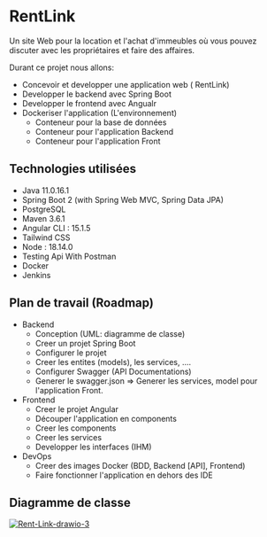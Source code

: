 # RentLink 
Un site Web pour la location et l'achat d'immeubles où vous pouvez discuter avec les propriétaires et faire des affaires.

Durant ce projet nous allons:

+ Concevoir et developper une application web ( RentLink) 
+ Developper le backend avec Spring Boot
+ Developper le frontend avec Angualr
+ Dockeriser l'application (L'environnement)
    - Conteneur pour la base de données
    - Conteneur pour l'application Backend
    - Conteneur pour l'application Front

## Technologies utilisées
- Java 11.0.16.1
- Spring Boot 2 (with Spring Web MVC, Spring Data JPA)
- PostgreSQL
- Maven 3.6.1
- Angular CLI : 15.1.5
- Tailwind CSS 
- Node : 18.14.0
- Testing Api With Postman
- Docker
- Jenkins


## Plan de travail (Roadmap)
+ Backend
    - Conception (UML: diagramme de classe)
    - Creer un projet Spring Boot
    - Configurer le projet
    - Creer les entites (models), les services, ....
    - Configurer Swagger (API Documentations)
    - Generer le swagger.json => Generer les services, model pour l'application Front.
+ Frontend
    - Creer le projet Angular
    - Découper l'application en components
    - Creer les components
    - Creer les services
    - Developper les interfaces (IHM)
+ DevOps
    - Creer des images Docker (BDD, Backend [API], Frontend)
    - Faire fonctionner l'application en dehors des IDE

## Diagramme de classe 

<a href="https://ibb.co/cyZq9ym"><img src="https://i.ibb.co/VLz6GLK/Rent-Link-drawio-3.png" alt="Rent-Link-drawio-3" border="0"></a>
